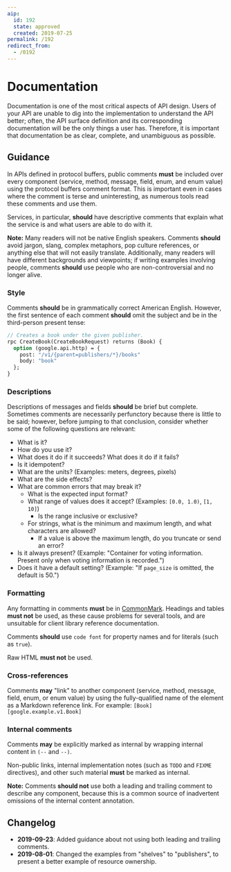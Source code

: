 ```yaml
---
aip:
  id: 192
  state: approved
  created: 2019-07-25
permalink: /192
redirect_from:
  - /0192
---
```


# Documentation

Documentation is one of the most critical aspects of API design. Users of your
API are unable to dig into the implementation to understand the API better;
often, the API surface definition and its corresponding documentation will be
the only things a user has. Therefore, it is important that documentation be as
clear, complete, and unambiguous as possible.

## Guidance

In APIs defined in protocol buffers, public comments **must** be included over
every component (service, method, message, field, enum, and enum value) using
the protocol buffers comment format. This is important even in cases where the
comment is terse and uninteresting, as numerous tools read these comments and
use them.

Services, in particular, **should** have descriptive comments that explain what
the service is and what users are able to do with it.

**Note:** Many readers will not be native English speakers. Comments **should**
avoid jargon, slang, complex metaphors, pop culture references, or anything
else that will not easily translate. Additionally, many readers will have
different backgrounds and viewpoints; if writing examples involving people,
comments **should** use people who are non-controversial and no longer alive.

### Style

Comments **should** be in grammatically correct American English. However, the
first sentence of each comment **should** omit the subject and be in the
third-person present tense:

```proto
// Creates a book under the given publisher.
rpc CreateBook(CreateBookRequest) returns (Book) {
  option (google.api.http) = {
    post: "/v1/{parent=publishers/*}/books"
    body: "book"
  };
}
```

### Descriptions

Descriptions of messages and fields **should** be brief but complete. Sometimes
comments are necessarily perfunctory because there is little to be said;
however, before jumping to that conclusion, consider whether some of the
following questions are relevant:

- What is it?
- How do you use it?
- What does it do if it succeeds? What does it do if it fails?
- Is it idempotent?
- What are the units? (Examples: meters, degrees, pixels)
- What are the side effects?
- What are common errors that may break it?
  - What is the expected input format?
  - What range of values does it accept? (Examples: `[0.0, 1.0)`, `[1, 10]`)
    - Is the range inclusive or exclusive?
  - For strings, what is the minimum and maximum length, and what characters
    are allowed?
    - If a value is above the maximum length, do you truncate or send an error?
- Is it always present? (Example: "Container for voting information. Present
  only when voting information is recorded.")
- Does it have a default setting? (Example: "If `page_size` is omitted, the
  default is 50.")

### Formatting

Any formatting in comments **must** be in [CommonMark][]. Headings and tables
**must not** be used, as these cause problems for several tools, and are
unsuitable for client library reference documentation.

Comments **should** use `code font` for property names and for literals (such
as `true`).

Raw HTML **must not** be used.

### Cross-references

Comments **may** "link" to another component (service, method, message, field,
enum, or enum value) by using the fully-qualified name of the element as a
Markdown reference link. For example: `[Book][google.example.v1.Book]`

### Internal comments

<!-- TODO: This does not work outside of Google.
           We should probably try to get that fixed. -->

Comments **may** be explicitly marked as internal by wrapping internal content
in `(--` and `--)`.

Non-public links, internal implementation notes (such as `TODO` and `FIXME`
directives), and other such material **must** be marked as internal.

**Note:** Comments **should not** use both a leading and trailing comment to
describe any component, because this is a common source of inadvertent
omissions of the internal content annotation.

[commonmark]: https://commonmark.org/

## Changelog

- **2019-09-23**: Added guidance about not using both leading and trailing
  comments.
- **2019-08-01**: Changed the examples from "shelves" to "publishers", to
  present a better example of resource ownership.
